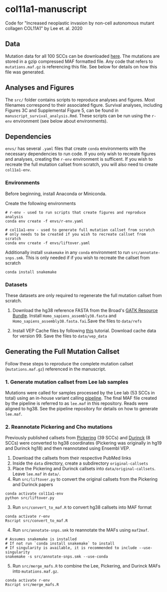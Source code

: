 # col11a1-manuscript
Code for "Increased neoplastic invasion by non-cell autonomous mutant collagen COL11A1" by Lee et. al. 2020

## Data
Mutation data for all 100 SCCs can be downloaded [here](https://drive.google.com/drive/folders/18HBfLd9vzNsC02caiXsDaw7GHDo7VOcx?usp=sharing).
The mutations are stored in a gzip compressed MAF formatted file. Any code that refers to `mutations.maf.gz`
is referencing this file. See below for details on how this file was generated.

## Analyses and Figures
The `src/` folder contains scripts to reproduce  analyses and figures. 
Most filenames correspond to their associated figure. Survival analyses, including Figures 3C 
and Supplemental Figure 5, can be found in `manuscript_survival_analysis.Rmd`. 
These scripts can be run using the `r-env` environment (see below about environments).

## Dependencies
`envs/` has several `.yaml` files that create `conda` environments with the necessary dependencies to run code.
If you only wish to recreate figures and analyses, creating the `r-env` environment is sufficent.
If you wish to recreate the full mutation callset from scratch, you will also need to create `col11a1-env`.
### Environments
Before beginning, install Anaconda or Miniconda.

Create the following environments
```
# r-env - used to run scripts that create figures and reproduce analysis
conda env create -f envs/r-env.yaml

# col11a1-env - used to generate full mutation callset from scratch
# only needs to be created if you wish to recreate callset from scratch
conda env create -f envs/liftover.yaml
```

Additionally install `snakemake` in any `conda` environment to run `src/annotate-snps.smk`.
This is only needed if if you wish to recreate the callset from scratch
```
conda install snakemake
```

### Datasets
These datasets are only required to regenerate the full mutation callset from scratch.

1. Download the hg38 reference FASTA from the Broad's 
[GATK Resource Bundle](https://gatk.broadinstitute.org/hc/en-us/articles/360035890811-Resource-bundle). 
Install `Homo_sapiens_assembly38.fasta` and `Homo_sapiens_assembly38.fasta.fai`.Save the files to `data/refs`

2. Install VEP Cache files by following 
[this](https://uswest.ensembl.org/info/docs/tools/vep/script/vep_cache.html#cache) tutorial. 
Download cache data for version 99.
Save the files to `data/vep_data`


## Generating the Full Mutation Callset
Follow these steps to reproduce the complete mutation callset (`mutations.maf.gz`) referenced in the manuscript. 

### 1. Generate mutation callset from Lee lab samples
Mutations were called for samples processed by the Lee lab (53 SCCs in total) using an in-house
variant calling [pipeline](https://github.com/tjbencomo/col11a1-wes-pipeline). The final MAF file
created by the pipeline is referred to as `lee.maf` in this repository. Reads were aligned to hg38.
See the pipeline repository for details on how to generate `lee.maf`. 

### 2. Reannotate Pickering and Cho mutations
Previously published callsets from [Pickering](https://www.ncbi.nlm.nih.gov/pmc/articles/PMC4367811/) (39 SCCs) and [Durinck](https://www.ncbi.nlm.nih.gov/pmc/articles/PMC3187561/)
(8 SCCs) were converted to
hg38 coordinates (Pickering was originally in hg19 and Durinck hg18) and then reannotated using
Ensembl VEP. 

1. Download the callsets from their respective PubMed links
2. Inside the `data` directory, create a subdirectory `original-callsets`
3. Place the Pickering and Durinck callsets into `data/original-callsets`. Leave `lee.maf` in `data/`.
2. Run `src/liftover.py` to convert the original callsets from the Pickering and Durinck papers
```
conda activate col11a1-env
python src/liftover.py
```
3. Run `src/convert_to_maf.R` to convert hg38 callsets into MAF format
```
conda activate r-env
Rscript src/convert_to_maf.R
```
4. Run `src/annotate-snps.smk` to reannotate the MAFs using `maf2maf`.
```
# Assumes snakemake is installed
# If not run `conda install snakemake` to install
# If singularity is available, it is recommended to include --use-singularity
snakemake -s src/annotate-snps.smk --use-conda
```
5. Run `src/merge_mafs.R` to combine the Lee, Pickering, and Durinck MAFs into `mutations.maf.gz`.
```
conda activate r-env
Rscript src/merge_mafs.R
```
